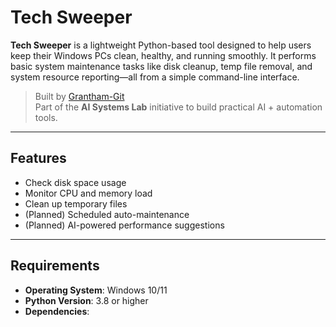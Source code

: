# Tech Sweeper

**Tech Sweeper** is a lightweight Python-based tool designed to help users keep their Windows PCs clean, healthy, and running smoothly. It performs basic system maintenance tasks like disk cleanup, temp file removal, and system resource reporting—all from a simple command-line interface.

> Built by [Grantham-Git](https://github.com/Grantham-Git)  
> Part of the **AI Systems Lab** initiative to build practical AI + automation tools.

---

## Features

- Check disk space usage
- Monitor CPU and memory load
- Clean up temporary files
- (Planned) Scheduled auto-maintenance
- (Planned) AI-powered performance suggestions

---

## Requirements

- **Operating System**: Windows 10/11  
- **Python Version**: 3.8 or higher  
- **Dependencies**:
  ```bash
